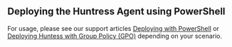 ## Deploying the Huntress Agent using PowerShell

For usage, please see our support articles [Deploying with PowerShell](https://support.huntress.io/article/224-deploying-with-powershell) or [Deploying Huntess with Group Policy (GPO)](https://support.huntress.io/article/225-deplying-huntress-with-group-policy-gpo) depending on your scenario.
